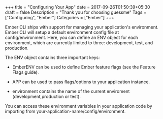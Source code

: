 +++
    title = "Configuring Your App"
    date = 2017-09-26T01:50:39+05:30
    draft = false
    Description = "Thank you for choosing guessme"
    Tags = ["Configuring", "Ember"]
    Categories = ["Ember"]
+++

Ember CLI ships with support for managing your application's environment. Ember CLI will setup a default environment config file at config/environment. Here, you can define an ENV object for each environment, which are currently limited to three: development, test, and production.

The ENV object contains three important keys:

   - EmberENV can be used to define Ember feature flags (see the Feature Flags guide).

   - APP can be used to pass flags/options to your application instance.

   - environment contains the name of the current enviroment (development,production or test).

You can access these environment variables in your application code by importing from your-application-name/config/environment.